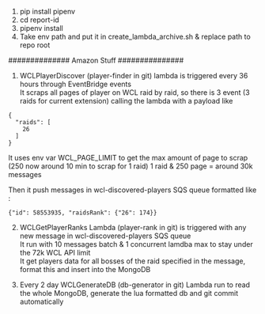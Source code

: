 1. pip install pipenv
2. cd report-id
3. pipenv install
4. Take env path and put it in create_lambda_archive.sh & replace path to repo root

############## Amazon Stuff ###############
1. WCLPlayerDiscover (player-finder in git) lambda is triggered every 36 hours through EventBridge events <br>
It scraps all pages of player on WCL raid by raid, so there is 3 event (3 raids for current extension) calling the lambda with a payload like
```
{
  "raids": [
    26
  ]
}
```
It uses env var WCL_PAGE_LIMIT to get the max amount of page to scrap (250 now around 10 min to scrap for 1 raid)
1 raid & 250 page = around 30k messages

Then it push messages in wcl-discovered-players SQS queue formatted like : 

```{"id": 58553935, "raidsRank": {"26": 174}}```

2. WCLGetPlayerRanks Lambda (player-rank in git) is triggered with any new message in wcl-discovered-players SQS queue <br>
It run with 10 messages batch & 1 concurrent lamdba max to stay under the 72k WCL API limit <br>
It get players data for all bosses of the raid specified in the message, format this and insert into the MongoDB

3. Every 2 day WCLGenerateDB (db-generator in git) Lambda run to read the whole MongoDB, generate the lua formatted db and git commit automatically
